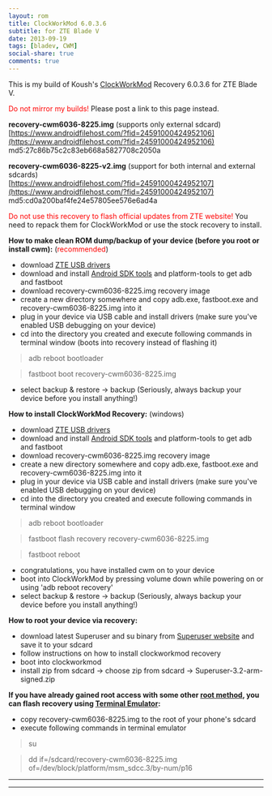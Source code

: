 ```yaml
---
layout: rom
title: ClockWorkMod 6.0.3.6
subtitle: for ZTE Blade V
date: 2013-09-19
tags: [bladev, CWM]
social-share: true
comments: true
---
```


This is my build of Koush's [ClockWorkMod](https://www.clockworkmod.com/) Recovery 6.0.3.6 for ZTE Blade V.

<span style="color:#FF0000;">Do not mirror my builds!</span> Please post a link to this page instead.

**recovery-cwm6036-8225.img** (supports only external sdcard)  
[https://www.androidfilehost.com/?fid=24591000424952106](https://www.androidfilehost.com/?fid=24591000424952106)  
md5:27c86b75c2c83eb668a5827708c2050a

**recovery-cwm6036-8225-v2.img** (support for both internal and external sdcards)  
[https://www.androidfilehost.com/?fid=24591000424952107](https://www.androidfilehost.com/?fid=24591000424952107)  
md5:cd0a200baf4fe24e57805ee576e6ad4a

<span style="color:#ff0000;">Do not use this recovery to flash official updates from ZTE website!</span> You need to repack them for ClockWorkMod or use the stock recovery to install.

**How to make clean ROM dump/backup of your device (before you root or install cwm):** (<span style="color:#ff0000;">recommended</span>)

- download [ZTE USB drivers](http://download.ztedevice.com/device/global/support/product/560/1132/soft/P020121013422016358160.7z)
- download and install [Android SDK tools](https://developer.android.com/sdk/index.html) and platform-tools to get adb and fastboot
- download recovery-cwm6036-8225.img recovery image
- create a new directory somewhere and copy adb.exe, fastboot.exe and recovery-cwm6036-8225.img into it
- plug in your device via USB cable and install drivers (make sure you've enabled USB debugging on your device)
- cd into the directory you created and execute following commands in terminal window (boots into recovery instead of flashing it)

> adb reboot bootloader

> fastboot boot recovery-cwm6036-8225.img

- select backup & restore -> backup (Seriously, always backup your device before you install anything!)

**How to install ClockWorkMod Recovery:** (windows)

- download [ZTE USB drivers](http://download.ztedevice.com/device/global/support/product/560/1132/soft/P020121013422016358160.7z)
- download and install [Android SDK tools](https://developer.android.com/sdk/index.html) and platform-tools to get adb and fastboot
- download recovery-cwm6036-8225.img recovery image
- create a new directory somewhere and copy adb.exe, fastboot.exe and recovery-cwm6036-8225.img into it
- plug in your device via USB cable and install drivers (make sure you've enabled USB debugging on your device)
- cd into the directory you created and execute following commands in terminal window

> adb reboot bootloader

> fastboot flash recovery recovery-cwm6036-8225.img

> fastboot reboot

- congratulations, you have installed cwm on to your device
- boot into ClockWorkMod by pressing volume down while powering on or using 'adb reboot recovery'
- select backup & restore -> backup (Seriously, always backup your device before you install anything!)

**How to root your device via recovery:**

- download latest Superuser and su binary from [Superuser website](http://androidsu.com/superuser/) and save it to your sdcard
- follow instructions on how to install clockworkmod recovery
- boot into clockworkmod
- install zip from sdcard -> choose zip from sdcard -> Superuser-3.2-arm-signed.zip

**If you have already gained root access with some other [root method](http://forum.xda-developers.com/showthread.php?t=1886460), you can flash recovery using [Terminal Emulator](https://play.google.com/store/apps/details?id=jackpal.androidterm&hl=en):**

- copy recovery-cwm6036-8225.img to the root of your phone's sdcard
- execute following commands in terminal emulator

> su

> dd if=/sdcard/recovery-cwm6036-8225.img of=/dev/block/platform/msm_sdcc.3/by-num/p16

----
----
